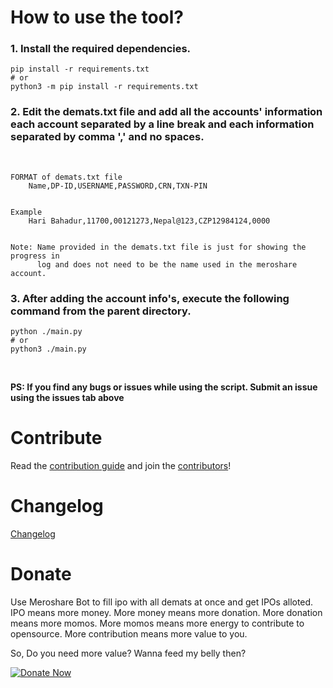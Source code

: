 # How to use the tool?

### 1. Install the required dependencies.

```shell
pip install -r requirements.txt
# or
python3 -m pip install -r requirements.txt
```

### 2. Edit the **demats.txt** file and add all the accounts' information each account separated by a line break and each information separated by comma ',' and no spaces.

<br>

```
FORMAT of demats.txt file
    Name,DP-ID,USERNAME,PASSWORD,CRN,TXN-PIN


Example
    Hari Bahadur,11700,00121273,Nepal@123,CZP12984124,0000


Note: Name provided in the demats.txt file is just for showing the progress in
      log and does not need to be the name used in the meroshare account.
```

### 3. After adding the account info's, execute the following command from the parent directory.

```
python ./main.py
# or
python3 ./main.py
```

<br>

**PS: If you find any bugs or issues while using the script. Submit an issue using the issues tab above**

# Contribute

Read the [contribution guide](CONTRIBUTING.md) and join the [contributors](https://github.com/bipin0x01/meroshare-bot/graphs/contributors)!

# Changelog

[Changelog](CHANGELOG.md)

# Donate

Use Meroshare Bot to fill ipo with all demats at once and get IPOs alloted. IPO means more money. More money means more donation. More donation means more momos. More momos means more energy to contribute to opensource. More contribution means more value to you.

So, Do you need more value?
Wanna feed my belly then?

[![Donate Now](https://img.shields.io/badge/Donate-green.svg)](https://www.buymeamomo.com/bt.kaji)
